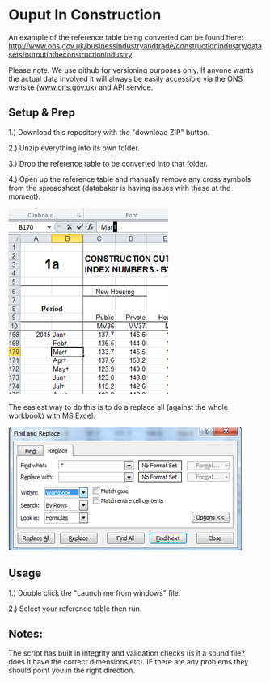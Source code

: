 # Ouput In Construction

An example of the reference table being converted can be found here: http://www.ons.gov.uk/businessindustryandtrade/constructionindustry/datasets/outputintheconstructionindustry

Please note. We use github for versioning purposes only. If anyone wants the actual data involved it will always be easily accessible via the ONS wensite (www.ons.gov.uk) and API service.


## Setup & Prep
1.) Download this repository with the "download ZIP" button.

2.) Unzip everything into its own folder.

3.) Drop the reference table to be converted into that folder.

4.) Open up the reference table and manually remove any cross symbols from the spreadsheet (databaker is having issues with these at the moment).

![alt tag](/images/cross.png)

The easiest way to do this is to do a replace all (against the whole workbook) with MS Excel.

![alt tag](/images/replace.png)


## Usage
1.) Double click the "Launch me from windows" file.

2.) Select your reference table then run.

## Notes:
The script has built in integrity and validation checks (is it a sound file? does it have the correct dimensions etc). IF there are any problems they should point you in the right direction.

